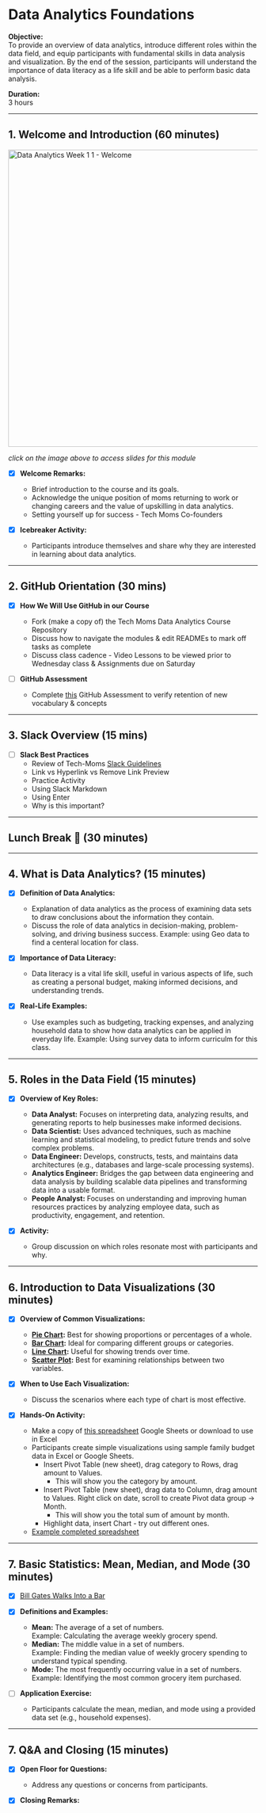 # Data Analytics Foundations

**Objective:**  
To provide an overview of data analytics, introduce different roles within the data field, and equip participants with fundamental skills in data analysis and visualization. By the end of the session, participants will understand the importance of data literacy as a life skill and be able to perform basic data analysis.

**Duration:**  
3 hours

---

## 1. Welcome and Introduction (60 minutes)

<a href="https://docs.google.com/presentation/d/1CauUd8HEzGUD_bZ-PEpwGIISzKvPK_qSCJn7QJPcRHA/edit?usp=sharing">
  <img src="https://github.com/user-attachments/assets/6c7c4e6a-c8f0-4dd5-aa9b-8509b6054223" alt="Data Analytics Week 1 1 - Welcome" width="600"/>
</a>

_click on the image above to access slides for this module_

- [x] **Welcome Remarks:**
  - Brief introduction to the course and its goals.
  - Acknowledge the unique position of moms returning to work or changing careers and the value of upskilling in data analytics.
  - Setting yourself up for success - Tech Moms Co-founders 
  

- [x] **Icebreaker Activity:**
  - Participants introduce themselves and share why they are interested in learning about data analytics.

---

## 2. GitHub Orientation (30 mins)

- [X] **How We Will Use GitHub in our Course**
  - Fork (make a copy of) the Tech Moms Data Analytics Course Repository 
  - Discuss how to navigate the modules & edit READMEs to mark off tasks as complete
  - Discuss class cadence - Video Lessons to be viewed prior to Wednesday class & Assignments due on Saturday
     
- [ ] **GitHub Assessment**
  - Complete [this](https://docs.google.com/forms/d/e/1FAIpQLSe8zGsKVqqL8pulsJSrxoh0jO_WQThD9iVjX7EruDcE2gz76Q/viewform) GitHub Assessment to verify retention of new vocabulary & concepts
 
----

## 3. Slack Overview (15 mins)

- [ ] **Slack Best Practices**
    - Review of Tech-Moms [Slack Guidelines](https://docs.google.com/document/d/1g7nEFyEZe8AvSan-bbYAuvJorYvHSdoX55urAGQO_iI/edit?usp=sharing)
    - Link vs Hyperlink vs Remove Link Preview
    - Practice Activity
    - Using Slack Markdown
    - Using Enter
    - Why is this important?  

-----

## Lunch Break 🌮 (30 minutes)

---

## 4. What is Data Analytics? (15 minutes)

- [X] **Definition of Data Analytics:**
  - Explanation of data analytics as the process of examining data sets to draw conclusions about the information they contain.
  - Discuss the role of data analytics in decision-making, problem-solving, and driving business success. Example: using Geo data to find a centeral location for class.

- [X] **Importance of Data Literacy:**
  - Data literacy is a vital life skill, useful in various aspects of life, such as creating a personal budget, making informed decisions, and understanding trends.

- [X] **Real-Life Examples:**
  - Use examples such as budgeting, tracking expenses, and analyzing household data to show how data analytics can be applied in everyday life. Example: Using survey data to inform curriculm for this class. 

---

## 5. Roles in the Data Field (15 minutes)

- [X] **Overview of Key Roles:**
  - **Data Analyst:** Focuses on interpreting data, analyzing results, and generating reports to help businesses make informed decisions.
  - **Data Scientist:** Uses advanced techniques, such as machine learning and statistical modeling, to predict future trends and solve complex problems.
  - **Data Engineer:** Develops, constructs, tests, and maintains data architectures (e.g., databases and large-scale processing systems).
  - **Analytics Engineer:** Bridges the gap between data engineering and data analysis by building scalable data pipelines and transforming data into a usable format.
  - **People Analyst:** Focuses on understanding and improving human resources practices by analyzing employee data, such as productivity, engagement, and retention.

- [X] **Activity:**
  - Group discussion on which roles resonate most with participants and why.

---

## 6. Introduction to Data Visualizations (30 minutes)

- [X] **Overview of Common Visualizations:**
  - **[Pie Chart](https://www.storytellingwithdata.com/blog/2020/5/14/what-is-a-pie-chart):** Best for showing proportions or percentages of a whole.
  - **[Bar Chart](https://www.storytellingwithdata.com/blog/2020/2/19/what-is-a-bar-chart):** Ideal for comparing different groups or categories.
  - **[Line Chart](https://www.storytellingwithdata.com/blog/2020/3/24/what-is-a-line-graph):** Useful for showing trends over time.
  - **[Scatter Plot](https://www.storytellingwithdata.com/blog/2020/5/27/what-is-a-scatterplot):** Best for examining relationships between two variables.

- [X] **When to Use Each Visualization:**
  - Discuss the scenarios where each type of chart is most effective.

- [X] **Hands-On Activity:**
  - Make a copy of [this spreadsheet](https://docs.google.com/spreadsheets/d/1Wx1jsHZEqfdixNXH972T1NU4olafySPUwhrIbJ6sEAY/edit?usp=sharing) Google Sheets or download to use in Excel
  - Participants create simple visualizations using sample family budget data in Excel or Google Sheets.
     - Insert Pivot Table (new sheet), drag category to Rows, drag amount to Values. 
        - This will show you the category by amount. 
     - Insert Pivot Table (new sheet), drag data to Column, drag amount to Values. Right click on date, scroll to create Pivot data group -> Month.
        - This will show you the total sum of amount by month. 
     - Highlight data, insert Chart - try out different ones.
  - [Example completed spreadsheet](https://docs.google.com/spreadsheets/d/1lIW05vgnTm16NF8w24sCgM_x3EKvqwdKwhORIPXnmOM/edit?gid=762388016#gid=762388016)

---

## 7. Basic Statistics: Mean, Median, and Mode (30 minutes)

- [X] [Bill Gates Walks Into a Bar](https://introductorystats.wordpress.com/2011/09/04/when-bill-gates-walks-into-a-bar/)

- [X] **Definitions and Examples:**
  - **Mean:** The average of a set of numbers.  
    Example: Calculating the average weekly grocery spend.
  - **Median:** The middle value in a set of numbers.  
    Example: Finding the median value of weekly grocery spending to understand typical spending.
  - **Mode:** The most frequently occurring value in a set of numbers.  
    Example: Identifying the most common grocery item purchased.

- [ ] **Application Exercise:**
  - Participants calculate the mean, median, and mode using a provided data set (e.g., household expenses).

---

## 7. Q&A and Closing (15 minutes)

- [X] **Open Floor for Questions:**
  - Address any questions or concerns from participants.
  
- [X] **Closing Remarks:**
